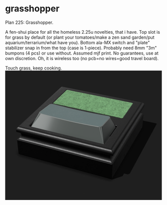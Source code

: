 # grasshopper
Plan 225: Grasshopper.

A fen-shui place for all the homeless 2.25u novelties, that i have. Top slot is for grass by default (or plant your tomatoes/make a zen sand garden/put aquarium/terrarium/what have you). Bottom ala-MX switch and "plate" stabilizer snap in from the top (case is 1-piece). Probably need 8mm "3m" bumpons (4 pcs) or use without. Assumed mjf print. No guarantees, use at own discretion. Oh, it is wireless too (no pcb=no wires=good travel board).

Touch grass, keep cooking.
![grasshopper](https://github.com/grezeh/grasshopper/blob/main/plan%20225-grasshopper.png)
